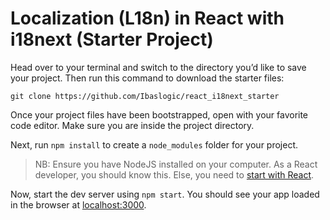 # Localization (L18n) in React with i18next (Starter Project)

Head over to your terminal and switch to the directory you’d like to save your project. Then run this command to download the starter files:

```
git clone https://github.com/Ibaslogic/react_i18next_starter
```

Once your project files have been bootstrapped, open with your favorite code editor. Make sure you are inside the project directory.

Next, run `npm install` to create a `node_modules` folder for your project.

> NB: Ensure you have NodeJS installed on your computer. As a React developer, you should know this. Else, you need to [start with React](https://ibaslogic.com/react-tutorial-for-beginners/).

Now, start the dev server using `npm start`. You should see your app loaded in the browser at [localhost:3000](https://ibaslogic.com/react-tutorial-for-beginners/).
